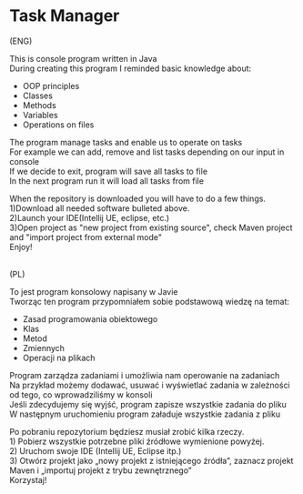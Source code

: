 # Task Manager 
(ENG) </br>
<p> This is console program written in Java  </br>
During creating this program I reminded basic knowledge about: 
<ul> 
<li>OOP principles </li> 
<li>Classes</li>
<li>Methods</li> 
<li>Variables</li> 
<li>Operations on files</li> 
</ul>
The program manage tasks and enable us to operate on tasks </br> 
For example we can add, remove and list tasks depending on our input in console</br>
If we decide to exit, program will save all tasks to file <br>
In the next program run it will load all tasks from file</p>
<p>When the repository is downloaded you will have to do a few things.</br>
1)Download all needed software bulleted above. </br>
2)Launch your IDE(Intellij UE, eclipse, etc.) </br>
3)Open project as "new project from existing source", check Maven project and "import project from external mode"</br>
Enjoy!</p> 
</br>
(PL) </br>
<p> To jest program konsolowy napisany w Javie  </br>
Tworząc ten program przypomniałem sobie podstawową wiedzę na temat:
<ul> 
<li>Zasad programowania obiektowego</li> 
<li>Klas</li>
<li>Metod</li> 
<li>Zmiennych</li> 
<li>Operacji na plikach</li> 
</ul>
Program zarządza zadaniami i umożliwia nam operowanie na zadaniach </br> 
Na przykład możemy dodawać, usuwać i wyświetlać zadania w zależności od tego, co wprowadziliśmy w konsoli</br>
Jeśli zdecydujemy się wyjść, program zapisze wszystkie zadania do pliku <br>
W następnym uruchomieniu program załaduje wszystkie zadania z pliku</p>
<p>Po pobraniu repozytorium będziesz musiał zrobić kilka rzeczy.</br>
1) Pobierz wszystkie potrzebne pliki źródłowe wymienione powyżej. </br>
2) Uruchom swoje IDE (Intellij UE, Eclipse itp.) </br>
3) Otwórz projekt jako „nowy projekt z istniejącego źródła”, zaznacz projekt Maven i „importuj projekt z trybu zewnętrznego”</br>
Korzystaj!</p>
